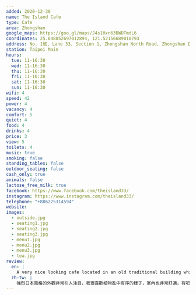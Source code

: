 ```yaml
---
added: 2020-12-30
name: The Island Cafe
type: Cafe
area: Zhongshan
google_maps: https://goo.gl/maps/J4s1Hxn63BWDTmdL6
coordinates: 25.048852697012894, 121.52156689010793
address: No. 1號, Lane 33, Section 1, Zhongshan North Road, Zhongshan District, Taipei City, Taiwan 10491
station: Taipei Main
hours:
  tue: 11-16:30
  wed: 11-16:30
  thu: 11-16:30
  fri: 11-16:30
  sat: 11-16:30
  sun: 11-16:30
wifi: 4
speed: 42
power: 4
vacancy: 4
comfort: 5
quiet: 4
food: 4
drinks: 4
price: 3
view: 5
toilets: 4
music: true
smoking: false
standing_tables: false
outdoor_seating: false
cash_only: true
animals: false
lactose_free_milk: true
facebook: https://www.facebook.com/theisland33/
instagram: https://www.instagram.com/theisland33/
telephone: "+886225314594"
website: 
images:
  - outside.jpg
  - seating1.jpg
  - seating2.jpg
  - seating3.jpg
  - menu1.jpg
  - menu2.jpg
  - menu3.jpg
  - tea.jpg
review:
  en: |
    A very nice looking cafe located in an old traditional building which looks really nice from the outside. The interior feels quite cozy, with both counter seats and tables. It was very quiet in the morning but got quite busy around lunch. Most seats seem to have access to power and the WiFi was quite fast. They have an extensive drinks and food menu.
  zh-tw: |
    強烈日本風格的外觀非常引人注目，我很喜歡植物亂中有序的樣子，室內也非常舒適，有吧台和一般座位。早上很安靜，到了中午會開始繁忙起來。大部分的座位都能找到插座，WiFi也很快。菜單很豐富。
---
```

